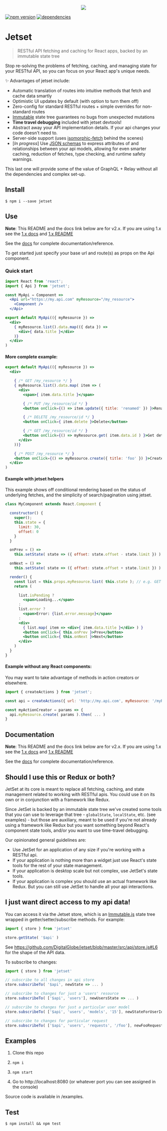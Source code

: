 <p align="center">
  <a href="https://github.com/DigitalGlobe/jetset"><img src="https://cdn.rawgit.com/DigitalGlobe/jetset/074ede86/examples/public/jetset.png?raw=true" /></a>
</p>

[![npm version](https://badge.fury.io/js/jetset.svg)](https://badge.fury.io/js/jetset)
[![dependencies](https://david-dm.org/DigitalGlobe/jetset.svg)](https://david-dm.org/DigitalGlobe/jetset.svg)

# Jetset
> RESTful API fetching and caching for React apps, backed by an immutable state tree

Stop re-solving the problems of fetching, caching, and managing state for your
RESTful API, so you can focus on your React app's unique needs.

:sparkles: Advantages of jetset include:

* Automatic translation of routes into intuitive methods that fetch and cache data smartly
* Optimistic UI updates by default (with option to turn them off)
* Zero-config for standard RESTful routes + simple overrides for
  non-standard routes
* [Immutable](https://github.com/facebook/immutable-js/) state tree guarantees no bugs from unexpected mutations
* **Time travel debugging** included with jetset devtools!
* Abstract away your API implementation details. If your api changes your code
  doesn't need to.
* Server-side support (uses [isomorphic-fetch](https://github.com/matthew-andrews/isomorphic-fetch<Paste>) behind the scenes)
* [*In progress*] Use [JSON schemas](http://json-schema.org/) to express
  attributes of and relationships between your api models, allowing for even smarter
  caching, reduction of fetches, type checking, and runtime safety warnings.

This last one will provide some of the value of GraphQL + Relay without all the dependencies and complex set-up.

## Install

```
$ npm i --save jetset
```

## Use

**Note**: This README and the docs link below are for v2.x. If you are using 1.x see the [1.x docs](https://github.com/DigitalGlobe/jetset/blob/v1.2.0/docs/index.md) and [1.x README](https://github.com/DigitalGlobe/jetset/blob/v1.2.0/README.md)

See the [docs](docs/index.md) for complete documentation/reference.

To get started just specify your base url and route(s) as props on the Api component.

### Quick start

```jsx
import React from 'react';
import { Api } from 'jetset';

const MyApi = Component =>
  <Api url="https://my.api.com" myResource="/my_resource">
    <Component />
  </Api>

export default MyApi(({ myResource }) =>
  <div>
    { myResource.list().data.map(({ data }) =>
      <div>{ data.title }</div>
    )}
  </div>
)
```

#### More complete example:

```jsx
export default MyApi(({ myResource }) =>
  <div>

    { /* GET /my_resource */ }
    { myResource.list().data.map( item => (
      <div>
        <span>{ item.data.title }</span>

        { /* PUT /my_resource/id */ }
        <button onClick={() => item.update({ title: 'renamed' }) }>Rename</button>

        { /* DELETE /my_resource/id */ }
        <button onClick={ item.delete }>Delete</button>

        { /* GET /my_resource/id */ }
        <button onClick={() => myResource.get( item.data.id ) }>Get detail</button>
      </div>
    ))}

    { /* POST /my_resource */ }
    <button onClick={() => myResource.create({ title: 'foo' }) }>Create new item</button>
  </div>
)
```
#### Example with jetset helpers

This example shows off conditional rendering based on the status of underlying fetches, and the simplicity of search/pagination using jetset.

```jsx
class MyComponent extends React.Component {

  constructor() {
    super();
    this.state = {
      limit: 30,
      offset: 0
    }
  }

  onPrev = () =>
    this.setState( state => ({ offset: state.offset - state.limit }) )

  onNext = () =>
    this.setState( state => ({ offset: state.offset + state.limit }) )

  render() {
    const list = this.props.myResource.list( this.state ); // e.g. GET /my_resource?limit=30&offset=0 (cached)
    return (

      list.isPending ?
        <span>Loading...</span>
      :
      list.error ?
        <span>Error: {list.error.message}</span>
      :
      <div>
        { list.map( item => <div>{ item.data.title }</div> ) }
        <button onClick={ this.onPrev }>Prev</button>
        <button onClick={ this.onNext }>Next</button>
      </div>
    )
  }
}
```

#### Example without any React components:

You may want to take advantage of methods in action creators or elsewhere.

```javascript
import { createActions } from 'jetset';

const api = createActions({ url: 'http://my.api.com', myResource: '/myResource' });

const myActionCreator = params => {
  api.myResource.create( params ).then( ... )
}
```


## Documentation

**Note**: This README and the docs link below are for v2.x. If you are using 1.x see the [1.x docs](https://github.com/DigitalGlobe/jetset/blob/v1.2.0/docs/index.md) and [1.x README](https://github.com/DigitalGlobe/jetset/blob/v1.2.0/README.md)

See the [docs](docs/index.md) for complete documentation/reference.

## Should I use this or Redux or both?

JetSet at its core is meant to replace all fetching, caching, and state management related to working with RESTful apis. You could use it on its own or in conjunction with a framework like Redux.

Since JetSet is backed by an immutable state tree we've created some tools that you can use to leverage that tree - `globalState`, `localState`, etc. (see examples) - but those are auxiliary, meant to be used if you're not already using a framework like Redux but you want something beyond React's component state tools, and/or you want to use time-travel debugging.

Our opinionated general guidelines are:

- Use JetSet for an application of any size if you're working with a RESTful api.
- If your application is nothing more than a widget just use React's state tools for the rest of your state management.
- If your application is desktop scale but not complex, use JetSet's state tools.
- If your application is complex you should use an actual framework like Redux. But you can still use JetSet to handle all your api interactions.

## I just want direct access to my api data!

You can access it via the Jetset store, which is an [Immutable.js](http://facebook.github.io/immutable-js/) state tree wrapped in getter/setter/subscribe methods. For example:

```javascript
import { store } from 'jetset'

store.getState( '$api' )
```
See https://github.com/DigitalGlobe/jetset/blob/master/src/api/store.js#L6 for the shape of the API data.

To subscribe to changes:

```javascript
import { store } from 'jetset'

// subscribe to all changes in api store
store.subscribeTo( '$api', newState => ... )

// subscribe to changes for just a 'users' resource
store.subscribeTo( ['$api', 'users'], newUsersState => ... )

// subscribe to changes for just a particular user model
store.subscribeTo( ['$api', 'users', 'models', '15'], newStateForUserId15 => ... )

// subscribe to changes for particular request
store.subscribeTo( ['$api', 'users', 'requests', '/foo'], newFooRequestState => ... )
```


## Examples

1. Clone this repo

1. `npm i`

1. `npm start`

1. Go to http://localhost:8080 (or whatever port you can see assigned in the console)

Source code is available in /examples.

## Test

```
$ npm install && npm test
```
